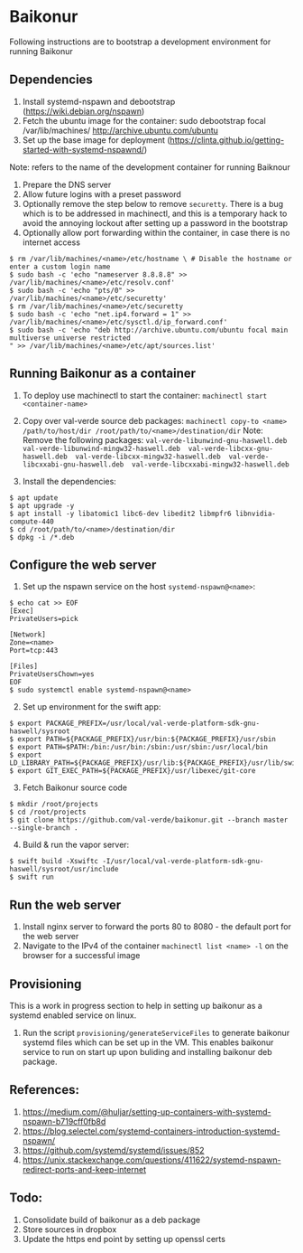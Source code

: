 # Baikonur

Following instructions are to bootstrap a development environment for running Baikonur

## Dependencies

1. Install systemd-nspawn and debootstrap (https://wiki.debian.org/nspawn)
1. Fetch the ubuntu image for the container: sudo debootstrap focal /var/lib/machines/<name> http://archive.ubuntu.com/ubuntu
1. Set up the base image for deployment (https://clinta.github.io/getting-started-with-systemd-nspawnd/)

Note: <name> refers to the name of the development container for running Baiknour
1. Prepare the DNS server
1. Allow future logins with a preset password
1. Optionally remove the step below to remove `securetty`. There is a bug which is to be addressed in machinectl, and this is a temporary hack to avoid the annoying lockout after setting up a password in the bootstrap
1. Optionally allow port forwarding within the container, in case there is no internet access

```
$ rm /var/lib/machines/<name>/etc/hostname \ # Disable the hostname or enter a custom login name
$ sudo bash -c 'echo "nameserver 8.8.8.8" >> /var/lib/machines/<name>/etc/resolv.conf'
$ sudo bash -c 'echo "pts/0" >> /var/lib/machines/<name>/etc/securetty'
$ rm /var/lib/machines/<name>/etc/securetty
$ sudo bash -c 'echo "net.ip4.forward = 1" >> /var/lib/machines/<name>/etc/sysctl.d/ip_forward.conf'
$ sudo bash -c 'echo "deb http://archive.ubuntu.com/ubuntu focal main multiverse universe restricted
" >> /var/lib/machines/<name>/etc/apt/sources.list'
```

## Running Baikonur as a container

1. To deploy use machinectl to start the container: `machinectl start <container-name>`
1. Copy over val-verde source deb packages: `machinectl copy-to <name> /path/to/host/dir /root/path/to/<name>/destination/dir`
Note: Remove the following packages: 
`val-verde-libunwind-gnu-haswell.deb 
val-verde-libunwind-mingw32-haswell.deb 
val-verde-libcxx-gnu-haswell.deb 
val-verde-libcxx-mingw32-haswell.deb 
val-verde-libcxxabi-gnu-haswell.deb 
val-verde-libcxxabi-mingw32-haswell.deb`

1. Install the dependencies:

```
$ apt update
$ apt upgrade -y
$ apt install -y libatomic1 libc6-dev libedit2 libmpfr6 libnvidia-compute-440
$ cd /root/path/to/<name>/destination/dir
$ dpkg -i /*.deb
```

## Configure the web server

1. Set up the nspawn service on the host `systemd-nspawn@<name>`:
```
$ echo cat >> EOF
[Exec]
PrivateUsers=pick

[Network]
Zone=<name>
Port=tcp:443

[Files]
PrivateUsersChown=yes
EOF
$ sudo systemctl enable systemd-nspawn@<name>

```
2. Set up environment for the swift app:

```
$ export PACKAGE_PREFIX=/usr/local/val-verde-platform-sdk-gnu-haswell/sysroot
$ export PATH=${PACKAGE_PREFIX}/usr/bin:${PACKAGE_PREFIX}/usr/sbin
$ export PATH=$PATH:/bin:/usr/bin:/sbin:/usr/sbin:/usr/local/bin
$ export LD_LIBRARY_PATH=${PACKAGE_PREFIX}/usr/lib:${PACKAGE_PREFIX}/usr/lib/swift/linux
$ export GIT_EXEC_PATH=${PACKAGE_PREFIX}/usr/libexec/git-core
```
3. Fetch Baikonur source code

```
$ mkdir /root/projects
$ cd /root/projects
$ git clone https://github.com/val-verde/baikonur.git --branch master --single-branch .
```
4. Build & run the vapor server:

```
$ swift build -Xswiftc -I/usr/local/val-verde-platform-sdk-gnu-haswell/sysroot/usr/include
$ swift run
```

## Run the web server

1. Install nginx server to forward the ports 80 to 8080 - the default port for the web server
1. Navigate to the IPv4 of the container `machinectl list <name> -l` on the browser for a successful image

## Provisioning

This is a work in progress section to help in setting up baikonur as a systemd enabled service on linux.

1. Run the script `provisioning/generateServiceFiles` to generate baikonur systemd files which can be set up in the VM. This enables baikonur service to run on start up upon buliding and installing baikonur deb package.

## References:

1. https://medium.com/@huljar/setting-up-containers-with-systemd-nspawn-b719cff0fb8d
1. https://blog.selectel.com/systemd-containers-introduction-systemd-nspawn/
1. https://github.com/systemd/systemd/issues/852
1. https://unix.stackexchange.com/questions/411622/systemd-nspawn-redirect-ports-and-keep-internet

## Todo:

1. Consolidate build of baikonur as a deb package
1. Store sources in dropbox
1. Update the https end point by setting up openssl certs
